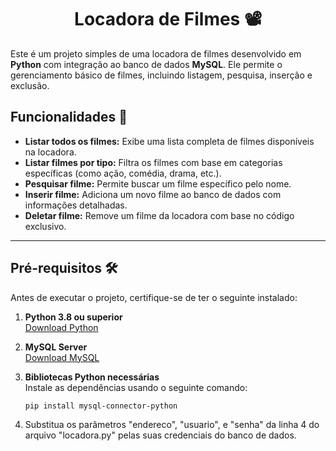 <h1 align="center">
Locadora de Filmes 📽️
</h1>
  
Este é um projeto simples de uma locadora de filmes desenvolvido em **Python** com integração ao banco de dados **MySQL**. Ele permite o gerenciamento básico de filmes, incluindo listagem, pesquisa, inserção e exclusão.

## Funcionalidades 🚀

- **Listar todos os filmes:** Exibe uma lista completa de filmes disponíveis na locadora.
- **Listar filmes por tipo:** Filtra os filmes com base em categorias específicas (como ação, comédia, drama, etc.).
- **Pesquisar filme:** Permite buscar um filme específico pelo nome.
- **Inserir filme:** Adiciona um novo filme ao banco de dados com informações detalhadas.
- **Deletar filme:** Remove um filme da locadora com base no código exclusivo.

---

## Pré-requisitos 🛠️

Antes de executar o projeto, certifique-se de ter o seguinte instalado:

1. **Python 3.8 ou superior**  
   [Download Python](https://www.python.org/downloads/)

2. **MySQL Server**  
   [Download MySQL](https://dev.mysql.com/downloads/)

3. **Bibliotecas Python necessárias**  
   Instale as dependências usando o seguinte comando:
   ```bash
   pip install mysql-connector-python
4. Substitua os parâmetros "endereco", "usuario", e "senha" da linha 4 do arquivo "locadora.py" pelas suas credenciais do banco de dados.
